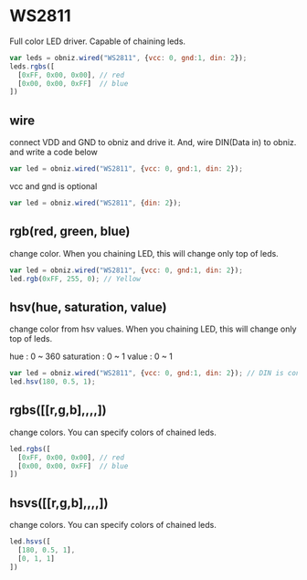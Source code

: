 # WS2811
Full color LED driver.
Capable of chaining leds.

```Javascript
var leds = obniz.wired("WS2811", {vcc: 0, gnd:1, din: 2});
leds.rgbs([
  [0xFF, 0x00, 0x00], // red
  [0x00, 0x00, 0xFF]  // blue
])
```

## wire
connect VDD and GND to obniz and drive it.
And, wire DIN(Data in) to obniz. and write a code below

```Javascript
var led = obniz.wired("WS2811", {vcc: 0, gnd:1, din: 2});
```
vcc and gnd is optional

```Javascript
var led = obniz.wired("WS2811", {din: 2});
```

## rgb(red, green, blue)
change color.
When you chaining LED, this will change only top of leds.
```Javascript
var led = obniz.wired("WS2811", {vcc: 0, gnd:1, din: 2});
led.rgb(0xFF, 255, 0); // Yellow
```

## hsv(hue, saturation, value)
change color from hsv values.
When you chaining LED, this will change only top of leds.

hue : 0 ~ 360
saturation : 0 ~ 1
value : 0 ~ 1
```Javascript
var led = obniz.wired("WS2811", {vcc: 0, gnd:1, din: 2}); // DIN is connected to obniz io 0
led.hsv(180, 0.5, 1);
```

## rgbs([[r,g,b],,,,])
change colors.
You can specify colors of chained leds.
```Javascript
led.rgbs([
  [0xFF, 0x00, 0x00], // red
  [0x00, 0x00, 0xFF]  // blue
])
```
## hsvs([[r,g,b],,,,])
change colors.
You can specify colors of chained leds.
```Javascript
led.hsvs([
  [180, 0.5, 1],
  [0, 1, 1]
])
```